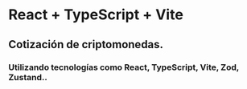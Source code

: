 # React + TypeScript + Vite


## Cotización de criptomonedas.



### Utilizando tecnologías como React, TypeScript, Vite, Zod, Zustand..